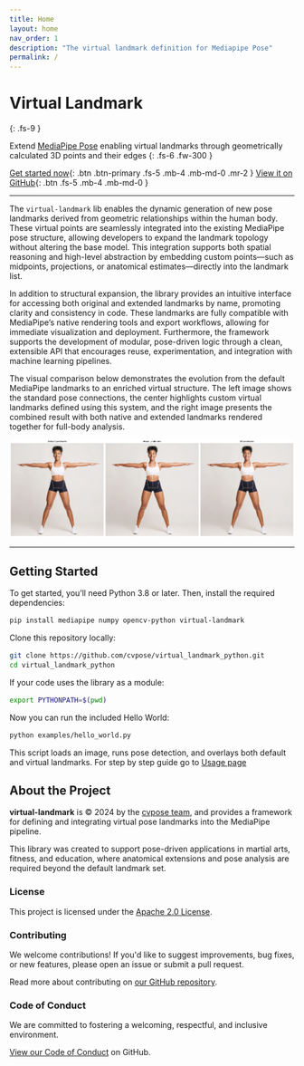 ```yaml
---
title: Home
layout: home
nav_order: 1
description: "The virtual landmark definition for Mediapipe Pose"
permalink: /
---
```

# Virtual Landmark
{: .fs-9 }

Extend [MediaPipe Pose](https://google.github.io/mediapipe/solutions/pose.html) enabling virtual landmarks through geometrically calculated 3D points and their edges
{: .fs-6 .fw-300 }

[Get started now](#getting-started){: .btn .btn-primary .fs-5 .mb-4 .mb-md-0 .mr-2 }
[View it on GitHub](https://github.com/cvpose/virtual_landmark_python){: .btn .fs-5 .mb-4 .mb-md-0 }

---

The `virtual-landmark` lib enables the dynamic generation of new pose landmarks derived from geometric relationships within the human body. These virtual points are seamlessly integrated into the existing MediaPipe pose structure, allowing developers to expand the landmark topology without altering the base model. This integration supports both spatial reasoning and high-level abstraction by embedding custom points—such as midpoints, projections, or anatomical estimates—directly into the landmark list.

In addition to structural expansion, the library provides an intuitive interface for accessing both original and extended landmarks by name, promoting clarity and consistency in code. These landmarks are fully compatible with MediaPipe’s native rendering tools and export workflows, allowing for immediate visualization and deployment. Furthermore, the framework supports the development of modular, pose-driven logic through a clean, extensible API that encourages reuse, experimentation, and integration with machine learning pipelines.

The visual comparison below demonstrates the evolution from the default MediaPipe landmarks to an enriched virtual structure. The left image shows the standard pose connections, the center highlights custom virtual landmarks defined using this system, and the right image presents the combined result with both native and extended landmarks rendered together for full-body analysis.

![comparation](./images/landmarks.png)

---

## Getting Started

To get started, you’ll need Python 3.8 or later. Then, install the required dependencies:

```bash
pip install mediapipe numpy opencv-python virtual-landmark
```

Clone this repository locally:

```bash
git clone https://github.com/cvpose/virtual_landmark_python.git
cd virtual_landmark_python
```

If your code uses the library as a module:

```bash
export PYTHONPATH=$(pwd)
```

Now you can run the included Hello World:

```bash
python examples/hello_world.py
```

This script loads an image, runs pose detection, and overlays both default and virtual landmarks. For step by step guide go to [Usage page](usage.md)


## About the Project

**virtual-landmark** is © 2024 by the [cvpose team](https://github.com/cvpose), and provides a framework for defining and integrating virtual pose landmarks into the MediaPipe pipeline.

This library was created to support pose-driven applications in martial arts, fitness, and education, where anatomical extensions and pose analysis are required beyond the default landmark set.

### License

This project is licensed under the [Apache 2.0 License](https://github.com/cvpose/virtual_landmark_python/blob/main/LICENSE).

### Contributing

We welcome contributions! If you'd like to suggest improvements, bug fixes, or new features, please open an issue or submit a pull request.

Read more about contributing on [our GitHub repository](https://github.com/cvpose/virtual_landmark_python#contributing).

### Code of Conduct

We are committed to fostering a welcoming, respectful, and inclusive environment.

[View our Code of Conduct](https://github.com/cvpose/virtual_landmark_python/blob/main/CODE_OF_CONDUCT.md) on GitHub.
